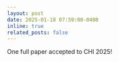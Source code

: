 ```yaml
---
layout: post
date: 2025-01-18 07:59:00-0400
inline: true
related_posts: false
---
```


One full paper accepted to CHI 2025!
